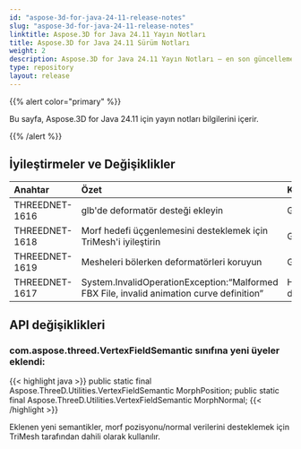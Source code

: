 ```yaml
---
id: "aspose-3d-for-java-24-11-release-notes"
slug: "aspose-3d-for-java-24-11-release-notes"
linktitle: Aspose.3D for Java 24.11 Yayın Notları
title: Aspose.3D for Java 24.11 Sürüm Notları
weight: 2
description: Aspose.3D for Java 24.11 Yayın Notları – en son güncellemeler ve düzeltmeler.
type: repository
layout: release
---
```


{{% alert color="primary" %}}

Bu sayfa, Aspose.3D for Java 24.11 için yayın notları bilgilerini içerir.

{{% /alert %}}
## **İyileştirmeler ve Değişiklikler**

|**Anahtar**|**Özet**|**Kategori**|
| :- | :- | :- |
| THREEDNET-1616 | glb'de deformatör desteği ekleyin | Görev |
| THREEDNET-1618 | Morf hedefi üçgenlemesini desteklemek için TriMesh'i iyileştirin | Görev |
| THREEDNET-1619 | Mesheleri bölerken deformatörleri koruyun | Görev |
| THREEDNET-1617 | System.InvalidOperationException:“Malformed FBX File, invalid animation curve definition” | Hata düzeltme |

## API değişiklikleri ##

### **com.aspose.threed.VertexFieldSemantic** sınıfına yeni üyeler eklendi:

{{< highlight java >}}
        public static final Aspose.ThreeD.Utilities.VertexFieldSemantic MorphPosition;
        public static final Aspose.ThreeD.Utilities.VertexFieldSemantic MorphNormal;
{{< /highlight >}}

Eklenen yeni semantikler, morf pozisyonu/normal verilerini desteklemek için TriMesh tarafından dahili olarak kullanılır.